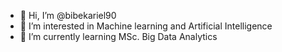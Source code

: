 - 👋 Hi, I’m @bibekariel90
- 👀 I’m interested in Machine learning and Artificial Intelligence
- 🌱 I’m currently learning MSc. Big Data Analytics


